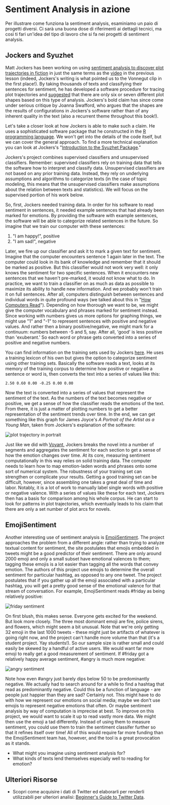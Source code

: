 # Sentiment Analysis in azione

Per illustrare come funziona la sentiment analysis, esaminiamo un paio di progetti diversi. Ci sarà  una buona dose di riferimenti ai dettagli tecnici, ma così ti fari  un'idea del tipo di lavoro che si fa nei progetti di sentiment analysis.

## Jockers and Syuzhet

Matt Jockers has been working on using [sentiment analysis to discover plot trajectories in fiction](http://www.matthewjockers.net/2015/02/02/syuzhet/) in just the same terms as the [video](https://www.youtube.com/embed/oP3c1h8v2ZQ) in the previous lesson (indeed, Jockers's writing is what pointed us to the Vonnegut clip in the first place!). By taking thousands of texts and classifying their sentences for sentiment, he has developed a software procedure for tracing plot trajectories and [suggested](http://www.matthewjockers.net/2015/02/25/the-rest-of-the-story/) that there are only six or seven different plot shapes based on this type of analysis. Jockers's bold claim has since come under serious critique by Joanna Swafford, who argues that the shapes are the results of configurations in Jockers's software rather than of any inherent quality in the text (also a recurrent theme throughout this book!).

Let's take a closer look at how Jockers is able to make such a claim. He uses a sophisticated software package that he constructed in the [R programming language](../conclusion/where-to-go.md). We won't get into the details of the code itself, but we can cover the general approach. To find a more technical explanation you can look at Jockers's "[Introduction to the Syuzhet Package](https://cran.r-project.org/web/packages/syuzhet/vignettes/syuzhet-vignette.html)."

Jockers's project combines supervised classifiers and unsupervised classifiers. Remember: supervised classifiers rely on training data that tells the software how to interpret and classify data. Unsupervised classifiers are not based on any prior training data. Instead, they rely on underlying assumptions and algorithms to categorize texts (in the case of topic modeling, this means that the unsupervised classifiers make assumptions about the relation between texts and statistics). We will focus on the supervised portion of his work below.

So, first, Jockers needed training data. In order for his software to read sentiment in sentences, it needed example sentences that had already been marked for emotions. By providing the software with example sentences, the software will be able to categorize related sentences in the future. So imagine that we train our computer with these sentences:

1. "I am happy!", positive
2. "I am sad!", negative

Later, we fire up our classifier and ask it to mark a given text for sentiment. Imagine that the computer encounters sentence 1 again later in the text. The computer could look in its bank of knowledge and remember that it should be marked as positive. But this classifier would not work very well: it only knows the sentiment for two specific sentences. When it encounters new sentences that we haven't pre-marked, it would not know what to do. In practice, we want to train a classifier on as much as data as possible to maximize its ability to handle new information. And we probably won't train it on full sentences. After all, computers distinguish between sentences and individual words in quite profound ways (we talked about this in "[How Computers Read](../cyborg-readers/computer-reading.md)"). Depending on how thorough we want to be, we might give the computer vocabulary and phrases marked for sentiment instead. Since working with numbers gives us more options for graphing things, we might use "1" and "-1" to represent sentences with positive and negative values. And rather then a binary positive/negative, we might mark for a continuum: numbers between -5 and 5, say. After all, 'good' is less positive than 'exuberant.' So each word or phrase gets converted into a series of positive and negative numbers.

You can find information on the training sets used by Jockers [here](https://github.com/mjockers/syuzhet#references). He uses a training lexicon of his own but gives the option to categorize sentiment using other training sets. Basically the software reads a text, looks at its memory of the training corpus to determine how positive or negative a sentence or word is, then converts the text into a series of values like this:

```
2.50 0.60 0.00 -0.25 0.00 0.00
```

Now the text is converted into a series of values that represent the sentiment of the text. As the numbers of the text becomes negative or positive, we get a sense of how the classifier reads the emotions of the text. From there, it is just a matter of plotting numbers to get a better representation of the sentiment trends over time. In the end, we can get something like this graph for James Joyce's _A Portrait of the Artist as a Young Man_, taken from Jockers's explanation of the software:

![plot trajectory in portrait](../assets/sentiment-analysis/jockers-portrait.jpg)

Just like we did with [Voyant](../reading-at-scale/voyant-part-two/), Jockers breaks the novel into a number of segments and aggregates the sentiment for each section to get a sense of how the emotion changes over time. At its core, measuring sentiment computationally in this way relies on solid training data. The computer needs to learn how to map emotion-laden words and phrases onto some sort of numerical system. The robustness of your training set can strengthen or complicate your results. Getting a good training set can be difficult, however, since assembling one takes a great deal of time and labor. Notably, it is a lot of work to manually label single words with positive or negative valence. With a series of values like these for each text, Jockers then has a basis for comparison among his whole corpus. He can start to look for patterns in plot trajectories, which eventually leads to his claim that there are only a set number of plot arcs for novels.

## EmojiSentiment

Another interesting use of sentiment analysis is [EmojiSentiment](http://www.emojisentiment.com/#About). The project approaches the problem from a different angle: rather than trying to analyze textual content for sentiment, the site postulates that emojis embedded in tweets might be a good predictor of their sentiment. There are only around 2000 emoji and only a small subset have emotional valences to them; tagging these emojis is a lot easier than tagging all the words that convey emotion. The authors of this project use emojis to determine the overall sentiment for particular hashtag, as opposed to any one tweet. The project postulates that if you gather up all the emoji associated with a particular hashtag, you will get a pretty good sense of the emotional valence for that stream of conversation. For example, EmojiSentiment reads #friday as being relatively positive:

![friday sentiment](../assets/sentiment-analysis/emoji-sentiment-friday.jpg)

On first blush, this makes sense. Everyone gets excited for the weekend. But look more closely. The three most dominant emoji are fire, police sirens, and flowers, which might seem a bit unusual. Note that we're only getting 32 emoji in the last 1000 tweets - these might just be artifacts of whatever is going right now, and the project can't handle more volume than that (it's a student project. Yay students!). So our sample size is rather small and could easily be skewed by a handful of active users. We would want far more emoji to really get a good measurement of sentiment. If #friday got a relatively happy average sentiment, #angry is much more negative:

![angry sentiment](../assets/sentiment-analysis/emoji-sentiment-angry.jpg)

Note how even #angry just barely dips below 50 to be predominantly negative. We actually had to search around for a while to find a hashtag that read as predominantly negative. Could this be a function of language - are people just happier than they are sad? Certainly not. This might have to do with how we represent our emotions on social media; maybe we don't use emojis to represent negative emotions that often. Or maybe sentiment analysis by way of computation is imprecise at best. To improve on this project, we would want to scale it up to read vastly more data. We might then use the emoji a tad differently. Instead of using them to measure sentiment, you could use them to train the sentiment classifer further so that it refines itself over time! All of this would require far more funding than the EmojiSentiment team has, however, and the tool is a great provocation as it stands.

* What might you imagine using sentiment analysis for?
* What kinds of texts lend themselves especially well to reading for emotion?

## Ulteriori Risorse

* Scopri come acquisire i dati di Twitter ed elaborarli per renderli utilizzabili per ulteriori analisi: [Beginner's Guide to Twitter Data](https://programminghistorian.org/en/lessons/beginners-guide-to-twitter-data).
